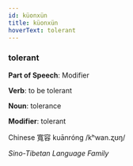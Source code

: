 ```yaml
---
id: küonxün
title: küonxün
hoverText: tolerant
---
```


### tolerant

**Part of Speech**: Modifier

**Verb**: to be tolerant

**Noun**: tolerance

**Modifier**: tolerant

Chinese 寬容 kuānróng /kʰwan.ʐʊŋ/

*Sino-Tibetan Language Family*